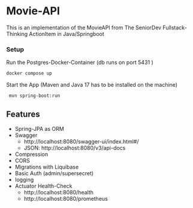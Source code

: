 # Movie-API

This is an implementation of the MovieAPI from The SeniorDev Fullstack-Thinking ActionItem in Java/Springboot

### Setup
Run the Postgres-Docker-Container (db runs on port 5431 )

```bash
docker compose up
```

Start the App (Maven and Java 17 has to be installed on the machine)
```bash
 mvn spring-boot:run
```

## Features

- Spring-JPA as ORM
- Swagger
  - http://localhost:8080/swagger-ui/index.html#/
  - JSON: http://localhost:8080/v3/api-docs
- Compression
- CORS
- Migrations with Liquibase
- Basic Auth (admin/supersecret)
- logging
- Actuator Health-Check
  - http://localhost:8080/health
  - http://localhost:8080/prometheus

